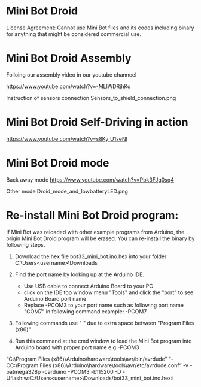 # Mini Bot Droid
License Agreement: Cannot use Mini Bot files and its codes including binary for anything that might be considered commercial use.


Mini Bot Droid Assembly
========================
Folloing our assembly video in our youtube channcel 

https://www.youtube.com/watch?v=-MLlWDRjhKo

Instruction of sensors connection
Sensors_to_shield_connection.png

Mini Bot Droid Self-Driving in action 
=====================================
https://www.youtube.com/watch?v=s8Ky_U1seNI

Mini Bot Droid mode  
=============================
Back away mode
https://www.youtube.com/watch?v=Pbk3FJg0sq4

Other mode
Droid_mode_and_lowbatteryLED.png

Re-install Mini Bot Droid program: 
==================================
If Mini Bot was reloaded with other example programs from Arduino, the origin Mini Bot Droid program will be erased. You can re-install the binary by following steps.   

1. Download the hex file bot33_mini_bot.ino.hex into your folder C:\Users\<username>\Downloads
2. Find the port name by looking up at the Arduino IDE. 
     - Use USB cable to connect Arduino Board to your PC
     - click on the IDE top window menu "Tools" and click the "port" to see Arduino Board port name
     - Replace -PCOM3 to your port name such as following port name "COM7" in following command
        example: -PCOM7

3. Following commands use " " due to extra space between "Program Files (x86)"
 
4. Run this command at the cmd window to load the Mini Bot program into Arduino board with proper port name e.g -PCOM3

“C:\Program Files (x86)\Arduino\hardware\tools\avr/bin/avrdude” “-CC:\Program Files (x86)\Arduino\hardware\tools\avr/etc/avrdude.conf“ -v -patmega328p -carduino -PCOM3 -b115200 -D -Uflash:w:C:\Users\<username>\Downloads/bot33_mini_bot.ino.hex:i

